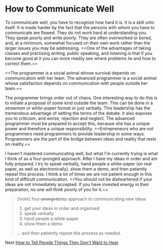 # How to Communicate Well

To communicate well, you have to recognize how hard it is. It is a skill unto itself. It is made harder by the fact that the persons with whom you have to communicate are flawed. They do not work hard at understanding you. They speak poorly and write poorly. They are often overworked or bored, and, at a minimum, somewhat focused on their own work rather than the larger issues you may be addressing. ==One of the advantages of taking classes and practising writing, public speaking, and listening is that if you become good at it you can more readily see where problems lie and how to correct them.==

==The programmer is a social animal whose survival depends on communication with her team. The advanced programmer is a social animal whose satisfaction depends on communication with people outside her team.==

The programmer brings order out of chaos. One interesting way to do this is to initiate a proposal of some kind outside the team. This can be done in a *strawman* or *white-paper* format or just verbally. This leadership has the tremendous advantage of setting the terms of the debate. It also exposes you to criticism, and worse, rejection and neglect. The advanced programmer must be prepared to accept this, because she has a unique power and therefore a unique responsibility. ==Entrepreneurs who are not programmers need programmers to provide leadership in some ways. Programmers are the part of the bridge between ideas and reality that rests on reality.==

I haven't mastered communicating well, but what I'm currently trying is what I think of as a four-pronged approach: After I have my ideas in order and am fully prepared, I try to speak verbally, hand people a white-paper (on real paper, as well as electronically), show them a demo, and then patiently repeat this process. I think a lot of times we are not patient enough in this kind of difficult communication. ==You should not be disheartened if your ideas are not immediately accepted. If you have invested energy in their preparation, no one will think poorly of you for it.==

> [!note] four-~~pronged~~step approach to communicating new ideas
> 1. get your ideas in order and organised
> 2. speak verbally
> 3. hand people a white-paper
> 4. show them a demo
> 
> ... and then patiently repeat this process as needed.

Next [How to Tell People Things They Don't Want to Hear](09-How-to-Tell-People-Things-They-Dont-Want-to-Hear.md)
